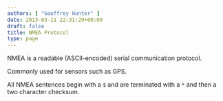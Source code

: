 ```yaml
---
authors: [ "Geoffrey Hunter" ]
date: 2013-03-11 22:31:29+00:00
draft: false
title: NMEA Protocol
type: page
---
```


NMEA is a readable (ASCII-encoded) serial communication protocol.

Commonly used for sensors such as GPS.

All NMEA sentences begin with a `$` and are terminated with a `*` and then a two character checksum.
